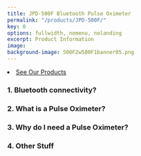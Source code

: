 ```yaml
---
title: JPD-500F Bluetooth Pulse Oximeter
permalink: "/products/JPD-500F/"
key: 0
options: fullwidth, nomenu, nolanding
excerpt: Product Information
image: 
background-image: 500F2w500F1banner05.png
---
```

<li><a href="{{ '/products/' | prepend: site.baseurl }}" class="button fit special">See Our Products</a></li>

### 1. Bluetooth connectivity?
### 2. What is a Pulse Oximeter?
### 3. Why do I need a Pulse Oximeter?
### 4. Other Stuff

